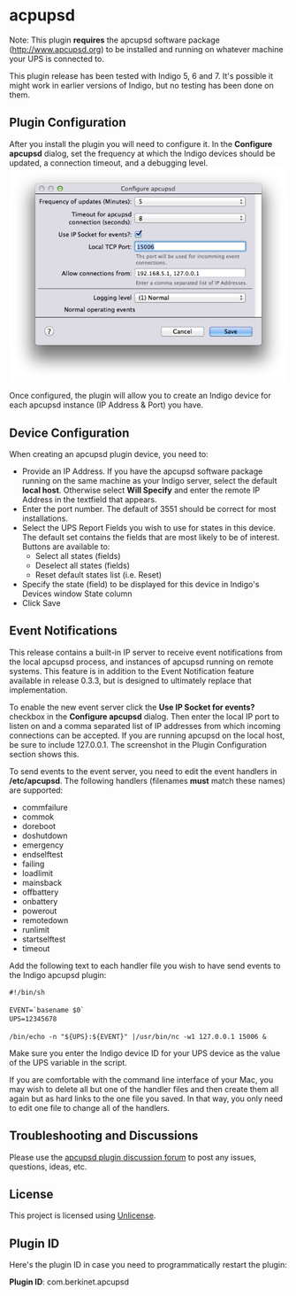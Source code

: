 # acpupsd

Note: This plugin **requires** the apcupsd software package (http://www.apcupsd.org) to be installed and running on whatever machine your UPS is connected to.

This plugin release has been tested with Indigo 5, 6 and 7. It's possible it might work in earlier versions of Indigo, but no testing has been done on them.

## Plugin Configuration

After you install the plugin you will need to configure it. In the __Configure apcupsd__ dialog, set the frequency at which the Indigo devices should be updated, a connection timeout, and a debugging level.
![Plugin Configuration](doc-images/plugin_config.png)

Once configured, the plugin will allow you to create an Indigo device for each apcupsd instance (IP Address & Port) you have.

## Device Configuration

When creating an apcupsd plugin device, you need to:
* Provide an IP Address. If you have the apcupsd software package running on the same machine as your Indigo server, select the default **local host**. Otherwise select **Will Specify** and enter the remote IP Address in the textfield that appears.
* Enter the port number. The default of 3551 should be correct for most installations.
* Select the UPS Report Fields you wish to use for states in this device. The default set contains the fields that are most likely to be of interest. Buttons are available to:
  - Select all states (fields)
  - Deselect all states (fields)
  - Reset default states list (i.e. Reset)
* Specify the state (field) to be displayed for this device in Indigo's Devices window State column
* Click Save

## Event Notifications

This release contains a built-in IP server to receive event notifications from the local apcupsd process, and instances of apcupsd running on remote systems. This feature is in addition to the Event Notification feature available in release 0.3.3, but is designed to ultimately replace that implementation.

To enable the new event server click the __Use IP Socket for events?__ checkbox in the __Configure apcupsd__ dialog. Then enter the local IP port to listen on and a comma separated list of IP addresses from which incoming connections can be accepted. If you are running apcupsd on the local host, be sure to include 127.0.0.1. The screenshot in the Plugin Configuration section shows this.

To send events to the event server, you need to edit the event handlers in __/etc/apcupsd__. The following handlers (filenames __must__ match these names) are supported:

* commfailure
* commok
* doreboot
* doshutdown
* emergency
* endselftest
* failing
* loadlimit
* mainsback
* offbattery
* onbattery
* powerout
* remotedown
* runlimit
* startselftest
* timeout

Add the following text to each handler file you wish to have send events to the Indigo apcupsd plugin:

    #!/bin/sh
    
    EVENT=`basename $0`
    UPS=12345678
    
    /bin/echo -n "${UPS}:${EVENT}" |/usr/bin/nc -w1 127.0.0.1 15006 &

Make sure you enter the Indigo device ID for your UPS device as the value of the UPS variable in the script.

If you are comfortable with the command line interface of your Mac, you may wish to delete all but one of the handler files and then create them all again but as hard links to the one file you saved. In that way, you only need to edit one file to change all of the handlers.

## Troubleshooting and Discussions

Please use the [apcupsd plugin discussion forum](http://www.perceptiveautomation.com/userforum/viewtopic.php?f=22&t=10707) to post any issues, questions, ideas, etc.

## License

This project is licensed using [Unlicense](http://unlicense.org/).

## Plugin ID

Here's the plugin ID in case you need to programmatically restart the plugin:

**Plugin ID**: com.berkinet.apcupsd

